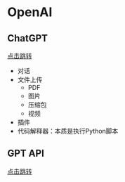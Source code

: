 # OpenAI

## ChatGPT

[点击跳转](https://chat.openai.com/chat)

- 对话
- 文件上传
  - PDF
  - 图片
  - 压缩包
  - 视频
- 插件
- 代码解释器：本质是执行Python脚本

## GPT API

[点击跳转](https://platform.openai.com/account/api-keys)